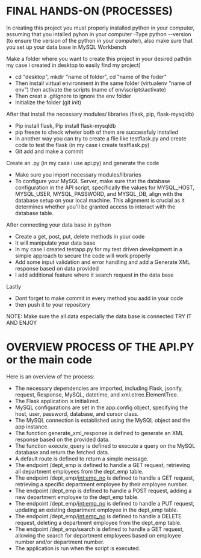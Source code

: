 # FINAL HANDS-ON (PROCESSES)
In creating this project you must properly installed python in your computer, assuming that you intalled pyhon in your computer 
-Type python --version (to ensure the version of the python in your computer), also make sure that you set up your data base in MySQL Workbench

Make a folder where you want to create this project in your desired path(in my case i created in desktop to easily find my project)
- cd "desktop", mkdir "name of folder", cd "name of the foder"
- Then install virtual environment in the same folder (virtualenv "name of env") then activate the scripts (name of env\scripts\activate)
- Then creat a .gitignore to ignore the env folder
- Initialize the folder (git init)

After that install the necessary modules/ libraries (flask, pip, flask-mysqldb)
- Pip install flask, Pip install flask-mysqldb
- pip freeze to check wheter both of them are successfuly installed
- In another way you can try to create a file like testflask.py and create code to test the flask (in my case i create testflask.py)
- Git add and make a commit

Create an .py (in my case i use api.py) and generate the code
- Make sure you import necessary modules/libraries
- To configure your MySQL Server, make sure that the database configuration in the API script, specifically the values for MYSQL_HOST, MYSQL_USER, MYSQL_PASSWORD, and MYSQL_DB, align with the database setup on your local machine. This alignment is crucial as it determines whether you'll be granted access to interact with the database table.

After connecting your data base in python 
- Create a get, post, put, delete methods in your code 
- It will manipulate your data base
- In my case i created testapp.py for my test driven development in a simple approach to secure the code will work properly
- Add some input validation and error handling and add a Generate XML response based on data provided
- I add additional feature where it search request in the data base

Lastly 
- Dont forget to make commit in every method you aadd in your code
- then push it to your repository

NOTE: Make sure the all data especially the data base is connected 
TRY IT AND ENJOY

# OVERVIEW PROCESS OF THE API.PY or the main code
Here is an overview of the process:

- The necessary dependencies are imported, including Flask, jsonify, request, Response, MySQL, datetime, and xml.etree.ElementTree.
- The Flask application is initialized.
- MySQL configurations are set in the app.config object, specifying the host, user, password, database, and cursor class.
- The MySQL connection is established using the MySQL object and the app instance.
- The function generate_xml_response is defined to generate an XML response based on the provided data.
- The function execute_query is defined to execute a query on the MySQL database and return the fetched data.
- A default route is defined to return a simple message.
- The endpoint /dept_emp is defined to handle a GET request, retrieving all department employees from the dept_emp table.
- The endpoint /dept_emp/<int:emp_no> is defined to handle a GET request, retrieving a specific department employee by their employee number.
- The endpoint /dept_emp is defined to handle a POST request, adding a new department employee to the dept_emp table.
- The endpoint /dept_emp/<int:emp_no> is defined to handle a PUT request, updating an existing department employee in the dept_emp table.
- The endpoint /dept_emp/<int:emp_no> is defined to handle a DELETE request, deleting a department employee from the dept_emp table.
- The endpoint /dept_emp/search is defined to handle a GET request, allowing the search for department employees based on employee number and/or department number.
- The application is run when the script is executed.

